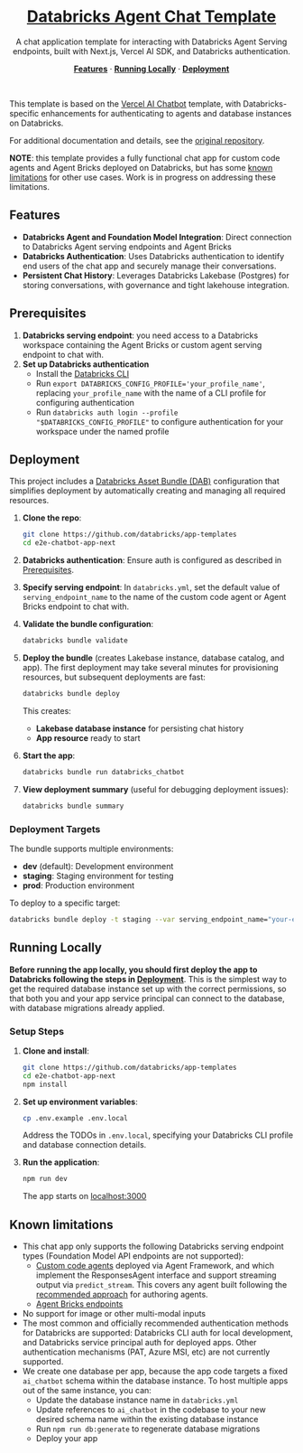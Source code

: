 <a href="https://docs.databricks.com/aws/en/generative-ai/agent-framework/chat-app">
  <h1 align="center">Databricks Agent Chat Template</h1>
</a>

<p align="center">
    A chat application template for interacting with Databricks Agent Serving endpoints, built with Next.js, Vercel AI SDK, and Databricks authentication.
</p>

<p align="center">
  <a href="#features"><strong>Features</strong></a> ·
  <a href="#running-locally"><strong>Running Locally</strong></a> ·
  <a href="#deployment"><strong>Deployment</strong></a>
</p>
<br/>


This template is based on the [Vercel AI Chatbot](https://github.com/vercel/ai-chatbot) template, with Databricks-specific enhancements
for authenticating to agents and database instances on Databricks.

For additional documentation and details, see the [original repository](https://github.com/vercel/ai-chatbot/blob/main/README.md).

**NOTE**: this template provides a fully functional chat app for custom code agents and Agent Bricks deployed on Databricks,
but has some [known limitations](#known-limitations) for other use cases. Work is in progress on addressing these limitations.

## Features

- **Databricks Agent and Foundation Model Integration**: Direct connection to Databricks Agent serving endpoints and Agent Bricks
- **Databricks Authentication**: Uses Databricks authentication to identify end users of the chat app and securely manage their conversations.
- **Persistent Chat History**: Leverages Databricks Lakebase (Postgres) for storing conversations, with governance and tight lakehouse integration.

## Prerequisites

1. **Databricks serving endpoint**: you need access to a Databricks workspace containing the Agent Bricks or custom agent serving endpoint to chat with. 
2. **Set up Databricks authentication**
   - Install the [Databricks CLI](https://docs.databricks.com/en/dev-tools/cli/install.html)
   - Run `export DATABRICKS_CONFIG_PROFILE='your_profile_name'`, replacing `your_profile_name` with the name of a CLI profile for configuring authentication
   - Run `databricks auth login --profile "$DATABRICKS_CONFIG_PROFILE"` to configure authentication for your workspace under the named profile
   

## Deployment

This project includes a [Databricks Asset Bundle (DAB)](https://docs.databricks.com/aws/en/dev-tools/bundles/apps-tutorial) configuration that simplifies deployment by automatically creating and managing all required resources.

1. **Clone the repo**:
   ```bash
   git clone https://github.com/databricks/app-templates
   cd e2e-chatbot-app-next
   ```
2. **Databricks authentication**: Ensure auth is configured as described in [Prerequisites](#prerequisites).
2. **Specify serving endpoint**: In `databricks.yml`, set the default value of `serving_endpoint_name` to the name of the custom code agent or Agent Bricks endpoint to chat with.
3. **Validate the bundle configuration**:
   ```bash
   databricks bundle validate
   ```

4. **Deploy the bundle** (creates Lakebase instance, database catalog, and app). The first deployment may take several minutes for provisioning resources, but subsequent deployments are fast:
   ```bash
   databricks bundle deploy
   ```

   This creates:
   - **Lakebase database instance** for persisting chat history
   - **App resource** ready to start

5. **Start the app**:
   ```bash
   databricks bundle run databricks_chatbot
   ```

6. **View deployment summary** (useful for debugging deployment issues):
   ```bash
   databricks bundle summary
   ```

### Deployment Targets

The bundle supports multiple environments:

- **dev** (default): Development environment
- **staging**: Staging environment for testing
- **prod**: Production environment

To deploy to a specific target:
```bash
databricks bundle deploy -t staging --var serving_endpoint_name="your-endpoint"
```

## Running Locally

**Before running the app locally, you should first deploy the app to Databricks following the steps 
in [Deployment](#deployment)**. This is the simplest way to get the required database instance set up with the correct permissions,
so that both you and your app service principal can connect to the database, with database migrations already applied.

### Setup Steps

1. **Clone and install**:
   ```bash
   git clone https://github.com/databricks/app-templates
   cd e2e-chatbot-app-next
   npm install
   ```

2. **Set up environment variables**:
   ```bash
   cp .env.example .env.local
   ```

   Address the TODOs in `.env.local`, specifying your Databricks CLI profile and database connection details. 

3. **Run the application**:
   ```bash
   npm run dev
   ```

   The app starts on [localhost:3000](http://localhost:3000)

## Known limitations
* This chat app only supports the following Databricks serving endpoint types (Foundation Model API endpoints are not supported):
  * [Custom code agents](https://docs.databricks.com/aws/en/generative-ai/agent-framework/author-agent) deployed via Agent Framework, and which implement the ResponsesAgent interface and support streaming output via `predict_stream`. This covers any agent built following the [recommended approach](https://docs.databricks.com/aws/en/generative-ai/agent-framework/author-agent) for authoring agents.
  * [Agent Bricks endpoints](https://docs.databricks.com/aws/en/generative-ai/agent-bricks/)
* No support for image or other multi-modal inputs
* The most common and officially recommended authentication methods for Databricks are supported: Databricks CLI auth for local development, and Databricks service principal auth for deployed apps. Other authentication mechanisms (PAT, Azure MSI, etc) are not currently supported.
* We create one database per app, because the app code targets a fixed `ai_chatbot` schema within the database instance. To host multiple apps out of the same instance, you can:
    * Update the database instance name in `databricks.yml`
    * Update references to `ai_chatbot` in the codebase to your new desired schema name within the existing database instance
    * Run `npm run db:generate` to regenerate database migrations
    * Deploy your app
